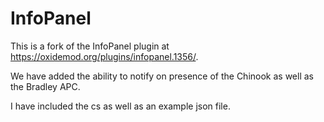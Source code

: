 # InfoPanel
This is a fork of the InfoPanel plugin at https://oxidemod.org/plugins/infopanel.1356/.

We have added the ability to notify on presence of the Chinook as well as the Bradley APC.

I have included the cs as well as an example json file.
